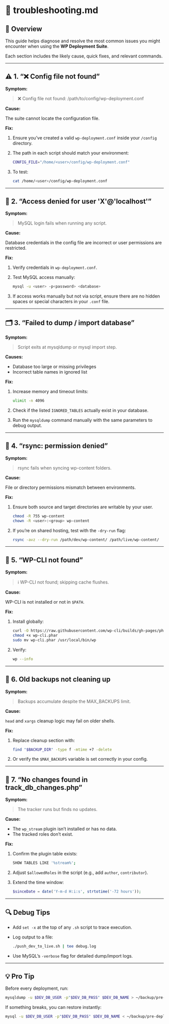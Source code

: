 # 🧩 **troubleshooting.md**

## 🧠 Overview

This guide helps diagnose and resolve the most common issues you might encounter when using the **WP Deployment Suite**.

Each section includes the likely cause, quick fixes, and relevant commands.

---

## ⚠️ 1. “❌ Config file not found”

**Symptom:**

> ❌ Config file not found: /path/to/config/wp-deployment.conf
> 

**Cause:**

The suite cannot locate the configuration file.

**Fix:**

1. Ensure you’ve created a valid `wp-deployment.conf` inside your `/config` directory.
2. The path in each script should match your environment:
    
    ```bash
    CONFIG_FILE="/home/<user>/config/wp-deployment.conf"
    ```
    
3. To test:
    
    ```bash
    cat /home/<user>/config/wp-deployment.conf
    ```
    

---

## 🔑 2. “Access denied for user 'X'@'localhost'”

**Symptom:**

> MySQL login fails when running any script.
> 

**Cause:**

Database credentials in the config file are incorrect or user permissions are restricted.

**Fix:**

1. Verify credentials in `wp-deployment.conf`.
2. Test MySQL access manually:
    
    ```bash
    mysql -u <user> -p<password> <database>
    ```
    
3. If access works manually but not via script, ensure there are no hidden spaces or special characters in your `.conf` file.

---

## 🗂 3. “Failed to dump / import database”

**Symptom:**

> Script exits at mysqldump or mysql import step.
> 

**Causes:**

- Database too large or missing privileges
- Incorrect table names in ignored list

**Fix:**

1. Increase memory and timeout limits:
    
    ```bash
    ulimit -n 4096
    ```
    
2. Check if the listed `IGNORED_TABLES` actually exist in your database.
3. Run the `mysqldump` command manually with the same parameters to debug output.

---

## 📁 4. “rsync: permission denied”

**Symptom:**

> rsync fails when syncing wp-content folders.
> 

**Cause:**

File or directory permissions mismatch between environments.

**Fix:**

1. Ensure both source and target directories are writable by your user.
    
    ```bash
    chmod -R 755 wp-content
    chown -R <user>:<group> wp-content
    ```
    
2. If you’re on shared hosting, test with the `-dry-run` flag:
    
    ```bash
    rsync -avz --dry-run /path/dev/wp-content/ /path/live/wp-content/
    ```
    

---

## 🧱 5. “WP-CLI not found”

**Symptom:**

> ℹ️ WP-CLI not found; skipping cache flushes.
> 

**Cause:**

WP-CLI is not installed or not in `$PATH`.

**Fix:**

1. Install globally:
    
    ```bash
    curl -O https://raw.githubusercontent.com/wp-cli/builds/gh-pages/phar/wp-cli.phar
    chmod +x wp-cli.phar
    sudo mv wp-cli.phar /usr/local/bin/wp
    ```
    
2. Verify:
    
    ```bash
    wp --info
    ```
    

---

## 🧹 6. Old backups not cleaning up

**Symptom:**

> Backups accumulate despite the MAX_BACKUPS limit.
> 

**Cause:**

`head` and `xargs` cleanup logic may fail on older shells.

**Fix:**

1. Replace cleanup section with:
    
    ```bash
    find "$BACKUP_DIR" -type f -mtime +7 -delete
    ```
    
2. Or verify the `$MAX_BACKUPS` variable is set correctly in your config.

---

## 🧩 7. “No changes found in track_db_changes.php”

**Symptom:**

> The tracker runs but finds no updates.
> 

**Cause:**

- The `wp_stream` plugin isn’t installed or has no data.
- The tracked roles don’t exist.

**Fix:**

1. Confirm the plugin table exists:
    
    ```bash
    SHOW TABLES LIKE '%stream%';
    ```
    
2. Adjust `$allowedRoles` in the script (e.g., add `author`, `contributor`).
3. Extend the time window:
    
    ```php
    $sinceDate = date('Y-m-d H:i:s', strtotime('-72 hours'));
    ```
    

---

## 🔍 Debug Tips

- Add `set -x` at the top of any `.sh` script to trace execution.
- Log output to a file:
    
    ```bash
    ./push_dev_to_live.sh | tee debug.log
    ```
    
- Use MySQL’s `-verbose` flag for detailed dump/import logs.

---

## 💡 Pro Tip

Before every deployment, run:

```bash
mysqldump -u $DEV_DB_USER -p"$DEV_DB_PASS" $DEV_DB_NAME > ~/backup/pre-deploy.sql
```

If something breaks, you can restore instantly:

```bash
mysql -u $DEV_DB_USER -p"$DEV_DB_PASS" $DEV_DB_NAME < ~/backup/pre-deploy.sql
```
